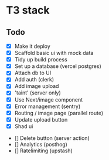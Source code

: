 # T3 stack 

## Todo

- [x] Make it deploy
- [x] Scaffold basic ui with mock data
- [x] Tidy up build process
- [x] Set up a database (vercel postgres)
- [x] Attach db to UI
- [x] Add auth (clerk)
- [x] Add image upload
- [x] 'taint' (server only)
- [x] Use Next/image component
- [x] Error management (sentry)
- [x] Routing / image page (parallel route)
- [x] Update upload button
- [x] Shad ui
- [] Delete button (server action)
- [] Analytics (posthog)
- [] Ratelimiting (upstash)
